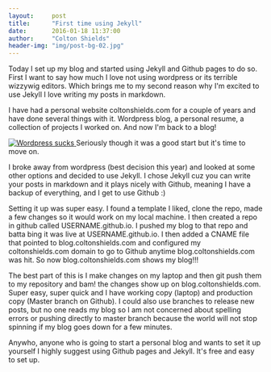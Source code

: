 ```yaml
---
layout:     post
title:      "First time using Jekyll"
date:       2016-01-18 11:37:00
author:     "Colton Shields"
header-img: "img/post-bg-02.jpg"
---
```


<p>Today I set up my blog and started using Jekyll and Github pages to do so. First I want to say how much I love not using wordpress or its terrible wizzywig editors. Which brings me to my second reason why I'm excited to use Jekyll I love writing my posts in markdown. </p>


I have had a personal website coltonshields.com for a couple of years and have done several things with it. Wordpress blog, a personal resume, a collection of projects I worked on. And now I'm back to a blog!

<a href="#">
    <img src="{{ site.baseurl }}/img/what-i-hate-about-wordpress.jpg" alt="Wordpress sucks">
</a>
<span class="caption text-muted">Seriously though it was a good start but it's time to move on.</span>

I broke away from wordpress (best decision this year) and looked at some other options and decided to use Jekyll. I chose Jekyll cuz you can write your posts in markdown and it plays nicely with Github, meaning I have a backup of everything, and I get to use Github :)

Setting it up was super easy. I found a template I liked, clone the repo, made a few changes so it would work on my local machine. I then created a repo in github called USERNAME.github.io. I pushed my blog to that repo and batta bing it was live at USERNAME.github.io. I then added a CNAME file that pointed to blog.coltonshields.com and configured my coltonshields.com domain to go to Github anytime blog.coltonshields.com was hit. So now blog.coltonshields.com shows my blog!!!

The best part of this is I make changes on my laptop and then git push them to my repository and bam! the changes show up on blog.coltonshields.com. Super easy, super quick and I have working copy (laptop) and production copy (Master branch on Github). I could also use branches to release new posts, but no one reads my blog so I am not concerned about spelling errors or pushing directly to master branch because the world will not stop spinning if my blog goes down for a few minutes.


Anywho, anyone who is going to start a personal blog and wants to set it up yourself I highly suggest using Github pages and Jekyll. It's free and easy to set up. 
